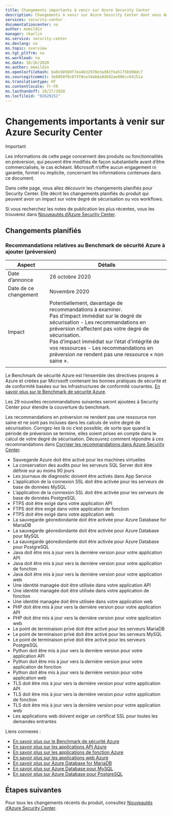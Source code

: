```yaml
---
title: Changements importants à venir sur Azure Security Center
description: Changements à venir sur Azure Security Center dont vous devez peut-être tenir compte et pour lesquels une planification peut être nécessaire
services: security-center
documentationcenter: na
author: memildin
manager: rkarlin
ms.service: security-center
ms.devlang: na
ms.topic: overview
ms.tgt_pltfrm: na
ms.workload: na
ms.date: 10/26/2020
ms.author: memildin
ms.openlocfilehash: ba0c68589f7ea4b32970e3ad81fea5175b998dc7
ms.sourcegitcommit: 3e8058f0c075f8ce34a6da8db92ae006cc64151a
ms.translationtype: HT
ms.contentlocale: fr-FR
ms.lasthandoff: 10/27/2020
ms.locfileid: "92629151"
---
```

# <a name="important-upcoming-changes-to-azure-security-center"></a>Changements importants à venir sur Azure Security Center

> [!IMPORTANT]
> Les informations de cette page concernent des produits ou fonctionnalités en préversion, qui peuvent être modifiés de façon substantielle avant d’être commercialisés, le cas échéant. Microsoft n’offre aucun engagement ni garantie, formel ou implicite, concernant les informations contenues dans ce document.

Dans cette page, vous allez découvrir les changements planifiés pour Security Center. Elle décrit les changements planifiés du produit qui peuvent avoir un impact sur votre degré de sécurisation ou vos workflows.

Si vous recherchez les notes de publication les plus récentes, vous les trouverez dans [Nouveautés d’Azure Security Center](release-notes.md).


## <a name="planned-changes"></a>Changements planifiés

### <a name="recommendations-related-to-azure-security-benchmark-to-be-added-preview"></a>Recommandations relatives au Benchmark de sécurité Azure à ajouter (préversion)

| Aspect | Détails |
|---------|---------|
|Date d’annonce | 26 octobre 2020  |
|Date de ce changement  |  Novembre 2020 |
|Impact     | Potentiellement, davantage de recommandations à examiner.<br>Pas d’impact immédiat sur le degré de sécurisation - Les recommandations en préversion n’affectent pas votre degré de sécurisation.<br>Pas d’impact immédiat sur l’état d’intégrité de vos ressources - Les recommandations en préversion ne rendent pas une ressource « non saine ».|
|  |  |

Le Benchmark de sécurité Azure est l’ensemble des directives propres à Azure et créées par Microsoft contenant les bonnes pratiques de sécurité et de conformité basées sur les infrastructures de conformité courantes. [En savoir plus sur le Benchmark de sécurité Azure](../security/benchmarks/introduction.md).

Les 29 nouvelles recommandations suivantes seront ajoutées à Security Center pour étendre la couverture du benchmark.

Les recommandations en préversion ne rendent pas une ressource non saine et ne sont pas incluses dans les calculs de votre degré de sécurisation. Corrigez-les là où c’est possible, de sorte que quand la période de préversion se termine, elles soient prises en compte dans le calcul de votre degré de sécurisation. Découvrez comment répondre à ces recommandations dans [Corriger les recommandations dans Azure Security Center](security-center-remediate-recommendations.md).

- Sauvegarde Azure doit être activé pour les machines virtuelles
- La conservation des audits pour les serveurs SQL Server doit être définie sur au moins 90 jours
- Les journaux de diagnostic doivent être activés dans App Service 
- L’application de la connexion SSL doit être activée pour les serveurs de base de données MySQL
- L’application de la connexion SSL doit être activée pour les serveurs de base de données PostgreSQL
- FTPS doit être exigé dans votre application API
- FTPS doit être exigé dans votre application de fonction
- FTPS doit être exigé dans votre application web
- La sauvegarde géoredondante doit être activée pour Azure Database for MariaDB
- La sauvegarde géoredondante doit être activée pour Azure Database pour MySQL
- La sauvegarde géoredondante doit être activée pour Azure Database pour PostgreSQL
- Java doit être mis à jour vers la dernière version pour votre application API
- Java doit être mis à jour vers la dernière version pour votre application de fonction
- Java doit être mis à jour vers la dernière version pour votre application web
- Une identité managée doit être utilisée dans votre application API
- Une identité managée doit être utilisée dans votre application de fonction
- Une identité managée doit être utilisée dans votre application web
- PHP doit être mis à jour vers la dernière version pour votre application API
- PHP doit être mis à jour vers la dernière version pour votre application web
- Le point de terminaison privé doit être activé pour les serveurs MariaDB
- Le point de terminaison privé doit être activé pour les serveurs MySQL
- Le point de terminaison privé doit être activé pour les serveurs PostgreSQL
- Python doit être mis à jour vers la dernière version pour votre application API
- Python doit être mis à jour vers la dernière version pour votre application de fonction
- Python doit être mis à jour vers la dernière version pour votre application web
- TLS doit être mis à jour vers la dernière version pour votre application API
- TLS doit être mis à jour vers la dernière version pour votre application de fonction
- TLS doit être mis à jour vers la dernière version pour votre application web
- Les applications web doivent exiger un certificat SSL pour toutes les demandes entrantes

Liens connexes :

- [En savoir plus sur le Benchmark de sécurité Azure](../security/benchmarks/introduction.md)
- [En savoir plus sur les applications API Azure](../app-service/app-service-web-tutorial-rest-api.md)
- [En savoir plus sur les applications de fonction Azure](../azure-functions/functions-overview.md)
- [En savoir plus sur les applications web Azure](../app-service/overview.md)
- [En savoir plus sur Azure Database for MariaDB](../mariadb/overview.md)
- [En savoir plus sur Azure Database pour MySQL](../mysql/overview.md)
- [En savoir plus sur Azure Database pour PostgreSQL](../postgresql/overview.md)

## <a name="next-steps"></a>Étapes suivantes

Pour tous les changements récents du produit, consultez [Nouveautés d’Azure Security Center](release-notes.md).